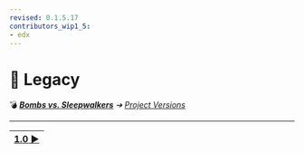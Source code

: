 ```yaml
---
revised: 0.1.5.17
contributors_wip1_5:
- edx
---
```


# 📄 Legacy

💣 ***[Bombs vs. Sleepwalkers][home]** ➔ [Project Versions][projver]*

****

| [1.0 ▶️][next] |
| :-- |

[home]: /README.md
[next]: /project_versions/wip1_0.md
[projver]: /project_versions/readme.md
